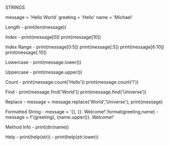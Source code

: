 STRINGS

message = 'Hello World'
greeting = 'Hello'
name = 'Michael'


Length  - print(len(message))

Index   - print(message[0])
          print(message[10])

Index Range - print(message[0:5])
              print(message[:5])
              print(message[6:10])
              print(message[:10])

Lowercase   - print(message.lower())

Uppercase   - print(message.upper())

Count       - print(message.count('Hello'))
              print(message.count('l'))

Find        - print(message.find('World'))
              print(message.find('Universe'))

Replace     - message = message.replace('World','Universe'); print(message)

Formatted String  - message = '{}, {}. Welcome!'.format(greeting,name)
                  - message = f'{greeting}, {name.upper()}. Welcome!'

Method Info       - print(dir(name))

Help              - print(help(str))
                  - print(help(str.lower))
